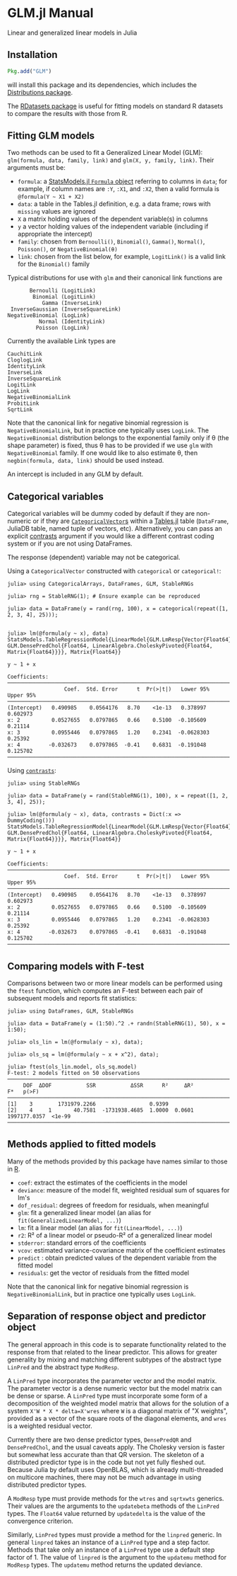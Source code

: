 # GLM.jl Manual

Linear and generalized linear models in Julia

## Installation

```julia
Pkg.add("GLM")
```

will install this package and its dependencies, which includes the [Distributions package](https://github.com/JuliaStats/Distributions.jl).

The [RDatasets package](https://github.com/johnmyleswhite/RDatasets.jl) is useful for fitting models on standard R datasets to compare the results with those from R.

## Fitting GLM models

Two methods can be used to fit a Generalized Linear Model (GLM):
`glm(formula, data, family, link)` and `glm(X, y, family, link)`.
Their arguments must be:
- `formula`: a [StatsModels.jl `Formula` object](https://juliastats.org/StatsModels.jl/stable/formula/)
  referring to columns in `data`; for example, if column names are `:Y`, `:X1`, and `:X2`,
  then a valid formula is `@formula(Y ~ X1 + X2)`
- `data`: a table in the Tables.jl definition, e.g. a data frame;
  rows with `missing` values are ignored
- `X` a matrix holding values of the dependent variable(s) in columns
- `y` a vector holding values of the independent variable
  (including if appropriate the intercept)
- `family`: chosen from `Bernoulli()`, `Binomial()`, `Gamma()`, `Normal()`, `Poisson()`, or `NegativeBinomial(θ)`
- `link`: chosen from the list below, for example, `LogitLink()` is a valid link for the `Binomial()` family

Typical distributions for use with `glm` and their canonical link
functions are

           Bernoulli (LogitLink)
            Binomial (LogitLink)
               Gamma (InverseLink)
     InverseGaussian (InverseSquareLink)
    NegativeBinomial (LogLink)
              Normal (IdentityLink)
             Poisson (LogLink)

Currently the available Link types are

    CauchitLink
    CloglogLink
    IdentityLink
    InverseLink
    InverseSquareLink
    LogitLink
    LogLink
    NegativeBinomialLink
    ProbitLink
    SqrtLink

Note that the canonical link for negative binomial regression is `NegativeBinomialLink`, but
in practice one typically uses `LogLink`.
The `NegativeBinomial` distribution belongs to the exponential family only if θ (the shape
parameter) is fixed, thus θ has to be provided if we use `glm` with `NegativeBinomial` family.
If one would like to also estimate θ, then `negbin(formula, data, link)` should be
used instead.

An intercept is included in any GLM by default.

## Categorical variables

Categorical variables will be dummy coded by default if they are non-numeric or if they are
[`CategoricalVector`s](https://juliadata.github.io/CategoricalArrays.jl/stable/) within a
[Tables.jl](https://juliadata.github.io/Tables.jl/stable/) table (`DataFrame`, JuliaDB table,
named tuple of vectors, etc). Alternatively, you can pass an explicit
[contrasts](https://juliastats.github.io/StatsModels.jl/stable/contrasts/) argument if you
would like a different contrast coding system or if you are not using DataFrames.

The response (dependent) variable may not be categorical.

Using a `CategoricalVector` constructed with `categorical` or `categorical!`:

```jldoctest categorical
julia> using CategoricalArrays, DataFrames, GLM, StableRNGs

julia> rng = StableRNG(1); # Ensure example can be reproduced

julia> data = DataFrame(y = rand(rng, 100), x = categorical(repeat([1, 2, 3, 4], 25)));


julia> lm(@formula(y ~ x), data)
StatsModels.TableRegressionModel{LinearModel{GLM.LmResp{Vector{Float64}}, GLM.DensePredChol{Float64, LinearAlgebra.CholeskyPivoted{Float64, Matrix{Float64}}}}, Matrix{Float64}}

y ~ 1 + x

Coefficients:
───────────────────────────────────────────────────────────────────────────
                  Coef.  Std. Error      t  Pr(>|t|)   Lower 95%  Upper 95%
───────────────────────────────────────────────────────────────────────────
(Intercept)   0.490985    0.0564176   8.70    <1e-13   0.378997    0.602973
x: 2          0.0527655   0.0797865   0.66    0.5100  -0.105609    0.21114
x: 3          0.0955446   0.0797865   1.20    0.2341  -0.0628303   0.25392
x: 4         -0.032673    0.0797865  -0.41    0.6831  -0.191048    0.125702
───────────────────────────────────────────────────────────────────────────
```

Using [`contrasts`](https://juliastats.github.io/StatsModels.jl/stable/contrasts/):

```jldoctest categorical
julia> using StableRNGs

julia> data = DataFrame(y = rand(StableRNG(1), 100), x = repeat([1, 2, 3, 4], 25));

julia> lm(@formula(y ~ x), data, contrasts = Dict(:x => DummyCoding()))
StatsModels.TableRegressionModel{LinearModel{GLM.LmResp{Vector{Float64}}, GLM.DensePredChol{Float64, LinearAlgebra.CholeskyPivoted{Float64, Matrix{Float64}}}}, Matrix{Float64}}

y ~ 1 + x

Coefficients:
───────────────────────────────────────────────────────────────────────────
                  Coef.  Std. Error      t  Pr(>|t|)   Lower 95%  Upper 95%
───────────────────────────────────────────────────────────────────────────
(Intercept)   0.490985    0.0564176   8.70    <1e-13   0.378997    0.602973
x: 2          0.0527655   0.0797865   0.66    0.5100  -0.105609    0.21114
x: 3          0.0955446   0.0797865   1.20    0.2341  -0.0628303   0.25392
x: 4         -0.032673    0.0797865  -0.41    0.6831  -0.191048    0.125702
───────────────────────────────────────────────────────────────────────────
```

## Comparing models with F-test

Comparisons between two or more linear models can be performed using the `ftest` function,
which computes an F-test between each pair of subsequent models and reports fit statistics:
```jldoctest
julia> using DataFrames, GLM, StableRNGs

julia> data = DataFrame(y = (1:50).^2 .+ randn(StableRNG(1), 50), x = 1:50);

julia> ols_lin = lm(@formula(y ~ x), data);

julia> ols_sq = lm(@formula(y ~ x + x^2), data);

julia> ftest(ols_lin.model, ols_sq.model)
F-test: 2 models fitted on 50 observations
─────────────────────────────────────────────────────────────────────────────────
     DOF  ΔDOF           SSR           ΔSSR      R²     ΔR²            F*   p(>F)
─────────────────────────────────────────────────────────────────────────────────
[1]    3        1731979.2266                 0.9399
[2]    4     1       40.7581  -1731938.4685  1.0000  0.0601  1997177.0357  <1e-99
─────────────────────────────────────────────────────────────────────────────────
```

## Methods applied to fitted models

Many of the methods provided by this package have names similar to those in [R](http://www.r-project.org).
- `coef`: extract the estimates of the coefficients in the model
- `deviance`: measure of the model fit, weighted residual sum of squares for lm's
- `dof_residual`: degrees of freedom for residuals, when meaningful
- `glm`: fit a generalized linear model (an alias for `fit(GeneralizedLinearModel, ...)`)
- `lm`: fit a linear model (an alias for `fit(LinearModel, ...)`)
- `r2`: R² of a linear model or pseudo-R² of a generalized linear model
- `stderror`: standard errors of the coefficients
- `vcov`: estimated variance-covariance matrix of the coefficient estimates
- `predict` : obtain predicted values of the dependent variable from the fitted model
- `residuals`: get the vector of residuals from the fitted model

Note that the canonical link for negative binomial regression is `NegativeBinomialLink`, but
in practice one typically uses `LogLink`.

## Separation of response object and predictor object

The general approach in this code is to separate functionality related
to the response from that related to the linear predictor.  This
allows for greater generality by mixing and matching different
subtypes of the abstract type ```LinPred``` and the abstract type ```ModResp```.

A ```LinPred``` type incorporates the parameter vector and the model
matrix.  The parameter vector is a dense numeric vector but the model
matrix can be dense or sparse.  A ```LinPred``` type must incorporate
some form of a decomposition of the weighted model matrix that allows
for the solution of a system ```X'W * X * delta=X'wres``` where ```W``` is a
diagonal matrix of "X weights", provided as a vector of the square
roots of the diagonal elements, and ```wres``` is a weighted residual vector.

Currently there are two dense predictor types, ```DensePredQR``` and
```DensePredChol```, and the usual caveats apply.  The Cholesky
version is faster but somewhat less accurate than that QR version.
The skeleton of a distributed predictor type is in the code
but not yet fully fleshed out.  Because Julia by default uses
OpenBLAS, which is already multi-threaded on multicore machines, there
may not be much advantage in using distributed predictor types.

A ```ModResp``` type must provide methods for the ```wtres``` and
```sqrtxwts``` generics.  Their values are the arguments to the
```updatebeta``` methods of the ```LinPred``` types.  The
```Float64``` value returned by ```updatedelta``` is the value of the
convergence criterion.

Similarly, ```LinPred``` types must provide a method for the
```linpred``` generic.  In general ```linpred``` takes an instance of
a ```LinPred``` type and a step factor.  Methods that take only an instance
of a ```LinPred``` type use a default step factor of 1.  The value of
```linpred``` is the argument to the ```updatemu``` method for
```ModResp``` types.  The ```updatemu``` method returns the updated
deviance.
